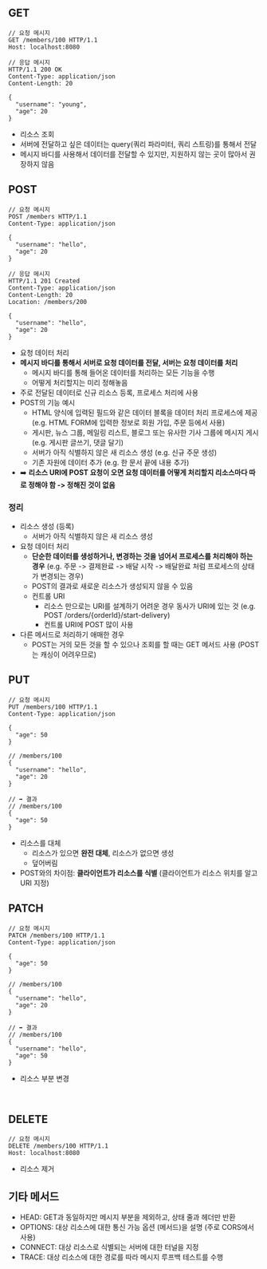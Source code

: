 ## GET

```
// 요청 메시지
GET /members/100 HTTP/1.1
Host: localhost:8080

// 응답 메시지
HTTP/1.1 200 OK
Content-Type: application/json
Content-Length: 20

{
  "username": "young",
  "age": 20
}
```

- 리소스 조회
- 서버에 전달하고 싶은 데이터는 query(쿼리 파라미터, 쿼리 스트링)를 통해서 전달
- 메시지 바디를 사용해서 데이터를 전달할 수 있지만, 지원하지 않는 곳이 많아서 권장하지 않음
  <br/>

## POST

```
// 요청 메시지
POST /members HTTP/1.1
Content-Type: application/json

{
  "username": "hello",
  "age": 20
}

// 응답 메시지
HTTP/1.1 201 Created
Content-Type: application/json
Content-Length: 20
Location: /members/200

{
  "username": "hello",
  "age": 20
}
```

- 요청 데이터 처리
- **메시지 바디를 통해서 서버로 요청 데이터를 전달, 서버는 요청 데이터를 처리**
  - 메시지 바디를 통해 들어온 데이터를 처리하는 모든 기능을 수행
  - 어떻게 처리할지는 미리 정해놓음
- 주로 전달된 데이터로 신규 리소스 등록, 프로세스 처리에 사용
- POST의 기능 예시
  - HTML 양식에 입력된 필드와 같은 데이터 블록을 데이터 처리 프로세스에 제공 (e.g. HTML FORM에 입력한 정보로 회원 가입, 주문 등에서 사용)
  - 게시판, 뉴스 그룹, 메일링 리스트, 블로그 또는 유사한 기사 그룹에 메시지 게시 (e.g. 게시판 글쓰기, 댓글 달기)
  - 서버가 아직 식별하지 않은 새 리소스 생성 (e.g. 신규 주문 생성)
  - 기존 자원에 데이터 추가 (e.g. 한 문서 끝에 내용 추가)
- ➡️ **리소스 URI에 POST 요청이 오면 요청 데이터를 어떻게 처리할지 리소스마다 따로 정해야 함 -> 정해진 것이 없음**

### 정리

- 리소스 생성 (등록)
  - 서버가 아직 식별하지 않은 새 리소스 생성
- 요청 데이터 처리
  - **단순한 데이터를 생성하거나, 변경하는 것을 넘어서 프로세스를 처리해야 하는 경우** (e.g. 주문 -> 결제완료 -> 배달 시작 -> 배달완료 처럼 프로세스의 상태가 변경되는 경우)
  - POST의 결과로 새로운 리소스가 생성되지 않을 수 있음
  - 컨트롤 URI
    - 리소스 만으로는 URI를 설계하기 어려운 경우 동사가 URI에 있는 것 (e.g. POST /orders/{orderId}/start-delivery)
    - 컨트롤 URI에 POST 많이 사용
- 다른 메서드로 처리하기 애매한 경우
  - POST는 거의 모든 것을 할 수 있으나 조회를 할 때는 GET 메서드 사용 (POST는 캐싱이 어려우므로)
    <br/>

## PUT

```
// 요청 메시지
PUT /members/100 HTTP/1.1
Content-Type: application/json

{
  "age": 50
}

// /members/100
{
  "username": "hello",
  "age": 20
}

// ➡️ 결과
// /members/100
{
  "age": 50
}
```

- 리소스를 대체
  - 리소스가 있으면 **완전 대체**, 리소스가 없으면 생성
  - 덮어버림
- POST와의 차이점: **클라이언트가 리소스를 식별** (클라이언트가 리소스 위치를 알고 URI 지정)
  <br/>

## PATCH

```
// 요청 메시지
PATCH /members/100 HTTP/1.1
Content-Type: application/json

{
  "age": 50
}

// /members/100
{
  "username": "hello",
  "age": 20
}

// ➡️ 결과
// /members/100
{
  "username": "hello",
  "age": 50
}
```

- 리소스 부분 변경

<br/>

## DELETE

```
// 요청 메시지
DELETE /members/100 HTTP/1.1
Host: localhost:8080
```

- 리소스 제거
  <br/>

## 기타 메서드

- HEAD: GET과 동일하지만 메시지 부분을 제외하고, 상태 줄과 헤더만 반환
- OPTIONS: 대상 리소스에 대한 통신 가능 옵션 (메서드)을 설명 (주로 CORS에서 사용)
- CONNECT: 대상 리소스로 식별되는 서버에 대한 터널을 지정
- TRACE: 대상 리소스에 대한 경로를 따라 메시지 루프백 테스트를 수행
